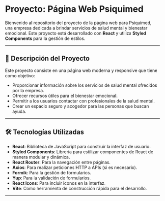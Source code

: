 # Proyecto: Página Web Psiquimed

Bienvenido al repositorio del proyecto de la página web para Psiquimed, una
empresa dedicada a brindar servicios de salud mental y bienestar emocional. Este
proyecto está desarrollado con **React** y utiliza **Styled Components** para la
gestión de estilos.

---

## 🚀 **Descripción del Proyecto**

Este proyecto consiste en una página web moderna y responsive que tiene como
objetivo:

- Proporcionar información sobre los servicios de salud mental ofrecidos por la
  empresa.
- Ofrecer recursos útiles para el bienestar emocional.
- Permitir a los usuarios contactar con profesionales de la salud mental.
- Crear un espacio seguro y acogedor para las personas que buscan ayuda.

---

## 🛠️ **Tecnologías Utilizadas**

- **React**: Biblioteca de JavaScript para construir la interfaz de usuario.
- **Styled Components**: Librería para estilizar componentes de React de manera
  modular y dinámica.
- **React Router**: Para la navegación entre páginas.
- **Axios**: Para realizar peticiones HTTP a APIs (si es necesario).
- **Formik**: Para la gestión de formularios.
- **Yup**: Para la validación de formularios.
- **React Icons**: Para incluir iconos en la interfaz.
- **Vite**: Como herramienta de construcción rápida para el desarrollo.

---
